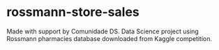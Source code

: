 # rossmann-store-sales
Made with support by Comunidade DS.
Data Science project using Rossmann pharmacies database downloaded from Kaggle competition.

